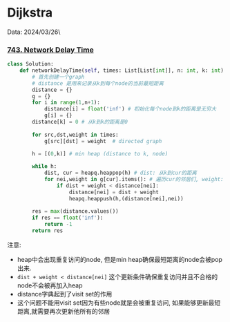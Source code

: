 # Dijkstra

Data: 2024/03/26\

### [743. Network Delay Time](https://leetcode.com/problems/network-delay-time/)

```python
class Solution:
    def networkDelayTime(self, times: List[List[int]], n: int, k: int) -> int:
        # 首先创建一个graph
        # distance 是用来记录从k到每个node的当前最短距离
        distance = {}
        g = {}
        for i in range(1,n+1):
            distance[i] = float('inf') # 初始化每个node到k的距离是无穷大
            g[i] = {}
        distance[k] = 0 # 从k到k的距离是0
        
        for src,dst,weight in times:
            g[src][dst] = weight  # directed graph
        
        h = [(0,k)] # min heap (distance to k, node)

        while h:
            dist, cur = heapq.heappop(h) # dist: 从k到cur的距离
            for nei,weight in g[cur].items(): # 遍历cur的邻居们, weight: 从cur到nei的距离
                if dist + weight < distance[nei]: 
                    distance[nei] = dist + weight
                    heapq.heappush(h,(distance[nei],nei))
        
        res = max(distance.values())
        if res == float('inf'):
            return -1
        return res
```

注意: 
- heap中会出现重复访问的node, 但是min heap确保最短距离的node会被pop出来.
- `dist + weight < distance[nei]` 这个更新条件确保重复访问并且不合格的node不会被再加入heap
- distance字典起到了visit set的作用
- 这个问题不能用visit set因为有些node就是会被重复访问, 如果能够更新最短距离,就需要再次更新他所有的邻居


